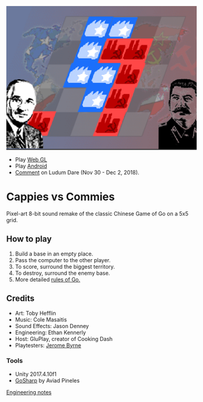 ![Mock up](LudumDare43/Assets/Sprites/Mock.png)

- Play [Web GL](http://finegamedesign.com/cappiesvscommies/webgl/index.html)
- Play [Android](http://finegamedesign.com/cappiesvscommies/cappiesvscommies.apk)
- [Comment](https://ldjam.com/events/ludum-dare/43/cappies-vs-commies) on Ludum Dare (Nov 30 - Dec 2, 2018).

# Cappies vs Commies

Pixel-art 8-bit sound remake of the classic Chinese Game of Go on a 5x5 grid.

## How to play

1. Build a base in an empty place.
1. Pass the computer to the other player.
1. To score, surround the biggest territory.
1. To destroy, surround the enemy base.
1. More detailed [rules of Go.](https://senseis.xmp.net/?BasicRulesOfGo)

## Credits

- Art: Toby Hefflin
- Music: Cole Masaitis
- Sound Effects: Jason Denney
- Engineering: Ethan Kennerly
- Host: GluPlay, creator of Cooking Dash
- Playtesters: [Jerome Byrne](playtesters.md#jerome-byrne)

### Tools

- Unity 2017.4.10f1
- [GoSharp](https://github.com/paviad/GoSharp) by Aviad Pineles

[Engineering notes](engineering.md)
